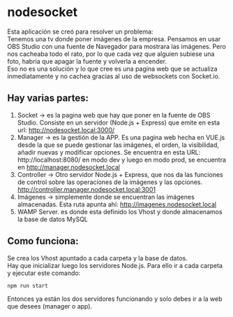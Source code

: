 # nodesocket
Esta aplicación se creó para resolver un problema:  
Tenemos una tv donde poner imágenes de la empresa.
Pensamos en usar OBS Studio con una fuente de Navegador para mostrara las imágenes.
Pero nos cacheaba todo el rato, por lo que cada vez que alguien subiese una foto, habría que apagar la fuente y volverla a encender.  
Eso no es una solución y lo que cree es una pagina web que se actualiza inmediatamente y no cachea gracias al uso de websockets con Socket.io.
## Hay varias partes:
1. Socket -> es la pagina web que hay que poner en la fuente de OBS Studio. Consiste en un servidor (Node.js  + Express) que emite en esta url: http://nodesocket.local:3000/
2. Manager -> es la gestión de la APP. Es una pagina web hecha en VUE.js desde la que se puede gestionar las imágenes, el orden, la visibilidad, añadir nuevas y modificar opciones. Se encuentra en esta URL: http://localhost:8080/ en modo dev y luego en modo prod, se encuentra en http://manager.nodesocket.local
3. Controller -> Otro servidor Node.js + Express, que nos da las funciones de control sobre las operaciones de la imágenes y las opciones. http://controller.manager.nodesocket.local:3001
4. Imágenes -> simplemente donde se encuentran las imágenes almacenadas. Esta ruta apunta ahí: http://imagenes.nodesocket.local
5. WAMP Server. es donde esta definido los Vhost y donde almacenamos la base de datos MySQL

## Como funciona:
Se crea los Vhost apuntado a cada carpeta y la base de datos.  
Hay que inicializar luego los servidores Node.js. Para ello ir a cada carpeta y ejecutar este comando:
```sh
npm run start  
```
Entonces ya están los dos servidores funcionando y solo debes ir a la web que desees (manager o app).
